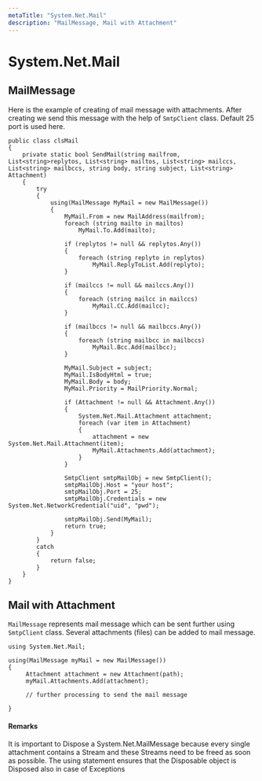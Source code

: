 ```yaml
---
metaTitle: "System.Net.Mail"
description: "MailMessage, Mail with Attachment"
---
```


# System.Net.Mail



## MailMessage


Here is the example of creating of mail message with attachments. After creating we send this message with the help of `SmtpClient` class. Default 25 port is used here.

```dotnet
public class clsMail
{
    private static bool SendMail(string mailfrom, List<string>replytos, List<string> mailtos, List<string> mailccs, List<string> mailbccs, string body, string subject, List<string> Attachment)
    {
        try
        {
            using(MailMessage MyMail = new MailMessage())
            {
                MyMail.From = new MailAddress(mailfrom);
                foreach (string mailto in mailtos)
                    MyMail.To.Add(mailto);

                if (replytos != null && replytos.Any())
                {
                    foreach (string replyto in replytos)
                        MyMail.ReplyToList.Add(replyto);
                }

                if (mailccs != null && mailccs.Any())
                {
                    foreach (string mailcc in mailccs)
                        MyMail.CC.Add(mailcc);
                }

                if (mailbccs != null && mailbccs.Any())
                {
                    foreach (string mailbcc in mailbccs)
                        MyMail.Bcc.Add(mailbcc);
                }                         

                MyMail.Subject = subject;
                MyMail.IsBodyHtml = true;
                MyMail.Body = body;
                MyMail.Priority = MailPriority.Normal;

                if (Attachment != null && Attachment.Any())
                {
                    System.Net.Mail.Attachment attachment;
                    foreach (var item in Attachment)
                    {
                        attachment = new System.Net.Mail.Attachment(item);
                        MyMail.Attachments.Add(attachment);
                    }
                }

                SmtpClient smtpMailObj = new SmtpClient();
                smtpMailObj.Host = "your host";
                smtpMailObj.Port = 25;
                smtpMailObj.Credentials = new System.Net.NetworkCredential("uid", "pwd");

                smtpMailObj.Send(MyMail);
                return true;
            }
        }
        catch
        {
            return false;
        }
    }
}

```



## Mail with Attachment


`MailMessage` represents mail message which can be sent further using `SmtpClient` class. Several attachments (files) can be added to mail message.

```dotnet
using System.Net.Mail;

using(MailMessage myMail = new MailMessage())
{
     Attachment attachment = new Attachment(path);
     myMail.Attachments.Add(attachment);

     // further processing to send the mail message

}

```



#### Remarks


It is important to Dispose a System.Net.MailMessage because every single attachment contains a Stream and these Streams need to be freed as soon as possible. The using statement ensures that the Disposable object is Disposed also in case of Exceptions

